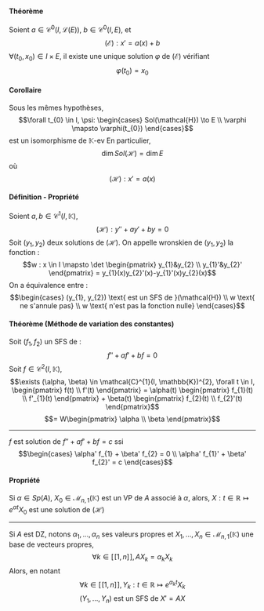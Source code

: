 #### Théorème
Soient $a \in \mathcal{C}^{0}(I, \mathcal{L}(E))$, $b \in \mathcal{C}^{0}(I, E)$, et 
$$(\mathcal{E}) : x' = a(x) +b$$
$\forall (t_{0}, x_{0}) \in I \times E,$ il existe une unique solution $\varphi$ de $(\mathcal{E})$ vérifiant 
$$\varphi(t_{0})  = x_{0}$$

#### Corollaire
Sous les mêmes hypothèses, 
$$\forall t_{0} \in I, \psi: \begin{cases}
Sol(\mathcal{H}) \to E \\
\varphi \mapsto \varphi(t_{0})
\end{cases}$$
est un isomorphisme de $\mathbb{K}$-ev
En particulier, 
$$\dim Sol(\mathcal{H}) = \dim E$$
où
$$(\mathcal{H}) : x' = a(x)$$

#### Définition - Propriété
Soient $a, b \in \mathcal{C}^{1}(I, \mathbb{K})$, 
$$(\mathcal{H}) :  y'' + ay' + by = 0$$
Soit $(y_{1}, y_{2})$ deux solutions de $(\mathcal{H})$.
On appelle wronskien de $(y_{1}, y_{2})$ la fonction : 
$$w : x \in I \mapsto \det \begin{pmatrix}
y_{1}&y_{2} \\
y_{1}'&y_{2}'
\end{pmatrix} = y_{1}(x)y_{2}'(x)-y_{1}'(x)y_{2}(x)$$
On a équivalence entre : 
$$\begin{cases}
(y_{1}, y_{2}) \text{ est un SFS de }(\mathcal{H}) \\
w \text{ ne s'annule pas} \\
w \text{ n'est pas la fonction nulle}
\end{cases}$$

#### Théorème (Méthode de variation des constantes)
Soit $(f_{1}, f_{2})$ un SFS de : 
$$f'' + af' + bf = 0$$
Soit $f\in \mathcal{C}^{2}(I ,\mathbb{K})$, 
$$\exists (\alpha, \beta) \in \mathcal{C}^{1}(I, \mathbb{K})^{2}, \forall t \in I, \begin{pmatrix}
f(t) \\
f'(t)
\end{pmatrix} = \alpha(t) \begin{pmatrix}
f_{1}(t) \\
f'_{1}(t)
\end{pmatrix} + \beta(t) \begin{pmatrix}
f_{2}(t) \\
f_{2}'(t)
\end{pmatrix}$$
$$= W\begin{pmatrix}
\alpha \\
\beta
\end{pmatrix}$$
___
$f$ est solution de $f'' + af' + bf = c$ ssi 
$$\begin{cases}
\alpha' f_{1} + \beta' f_{2} = 0 \\
\alpha' f_{1}' + \beta' f_{2}' = c
\end{cases}$$

#### Propriété
Si $\alpha \in Sp(A)$, $X_{0} \in \mathcal{M}_{n, 1}(\mathbb{K})$ est un VP de $A$ associé à $\alpha$, alors, $X:t \in \mathbb{R} \mapsto e^{ \alpha t }X_{0}$ est une solution de $(\mathcal{H})$
___
Si $A$ est DZ, notons $\alpha_{1}, \dots, \alpha_{n}$ ses valeurs propres et $X_{1}, \dots, X_{n} \in \mathcal{M}_{n, 1}(\mathbb{K})$ une base de vecteurs propres, 
$$\forall k \in [\![1, n]\!], AX_{k} = \alpha_{k}X_{k}$$
Alors, en notant 
$$\forall k \in [\![1, n]\!], Y_{k} : t \in \mathbb{R} \mapsto e^{ \alpha_{k}t }X_{k}$$
$$(Y_{1}, \dots, Y_{n}) \text{ est un SFS de }X' = AX$$

